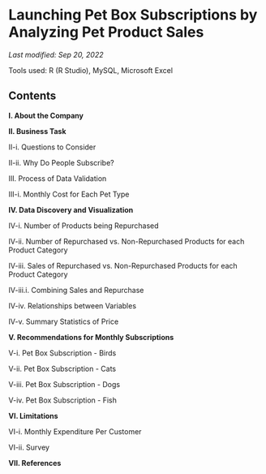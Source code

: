 # Launching Pet Box Subscriptions by Analyzing Pet Product Sales
*Last modified: Sep 20, 2022*


Tools used: R (R Studio), MySQL, Microsoft Excel

## Contents

**I. About the Company**

**II. Business Task**

II-i. Questions to Consider

II-ii. Why Do People Subscribe?

III. Process of Data Validation

III-i. Monthly Cost for Each Pet Type

**IV. Data Discovery and Visualization**

IV-i. Number of Products being Repurchased

IV-ii. Number of Repurchased vs. Non-Repurchased Products for each Product Category 

IV-iii. Sales of Repurchased vs. Non-Repurchased Products for each Product Category 

IV-iii.i. Combining Sales and Repurchase

IV-iv. Relationships between Variables

IV-v. Summary Statistics of Price 

**V. Recommendations for Monthly Subscriptions**

V-i. Pet Box Subscription - Birds

V-ii. Pet Box Subscription - Cats

V-iii. Pet Box Subscription - Dogs

V-iv. Pet Box Subscription - Fish

**VI. Limitations**

VI-i. Monthly Expenditure Per Customer

VI-ii. Survey 

**VII. References**
